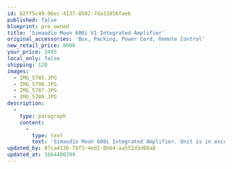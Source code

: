 ```yaml
---
id: b2ff5c49-96ec-4137-8502-7da33856faeb
published: false
blueprint: pre_owned
title: 'Simaudio Moon 600i V1 Integrated Amplifier'
original_accessories: 'Box, Packing, Power Cord, Remote Control'
new_retail_price: 8000
your_price: 3495
local_only: false
shipping: 120
images:
  - IMG_5785.JPG
  - IMG_5790.JPG
  - IMG_5787.JPG
  - IMG_5788.JPG
description:
  -
    type: paragraph
    content:
      -
        type: text
        text: 'Simaudio Moon 600i Integrated Amplifier. Unit is in excellent physical and functional condition with original box, packing and remote control. Unit sold as new for $8,000.00'
updated_by: 87ca4130-78f3-4ed1-8b64-aa552d3d08a8
updated_at: 1664400709
---
```

